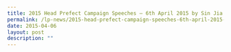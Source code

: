 ```yaml
---
title: 2015 Head Prefect Campaign Speeches – 6th April 2015 by Sin Jia Xin
permalink: /lp-news/2015-head-prefect-campaign-speeches-6th-april-2015-by-sin-jia-xin/
date: 2015-04-06
layout: post
description: ""
---
```

